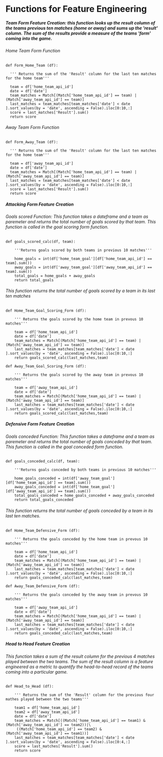 # Functions for Feature Engineering

##### Team Form Feature Creation: this function looks up the result column of the teams previous ten matches (home or away) and sums up the 'result' column. The sum of the results provide a measure of the teams 'form' coming into the game.

###### Home Team Form Function

    def Form_Home_Team (df):
    
      ''' Returns the sum of the 'Result' column for the last ten matches for the home team'''

      team = df['home_team_api_id']
      date = df['date']
      team_matches = Match[(Match['home_team_api_id'] == team) | (Match['away_team_api_id'] == team)]
      last_matches = team_matches[team_matches['date'] < date ].sort_values(by = 'date', ascending = False).iloc[0:10,:]
      score = last_matches['Result'].sum()
      return score

###### Away Team Form Function
    
    def Form_Away_Team (df):

      ''' Returns the sum of the 'Result' column for the last ten matches for the home team'''

      team = df['away_team_api_id']
      date = df['date']
      team_matches = Match[(Match['home_team_api_id'] == team) | (Match['away_team_api_id'] == team)]
      last_matches = team_matches[team_matches['date'] < date ].sort_values(by = 'date', ascending = False).iloc[0:10,:]
      score = last_matches['Result'].sum()
      return score
      
      

##### Attacking Form Feature Creation 

###### Goals scored Function: This function takes a dateframe and a team as paremeter and returns the total number of goals scored by that team. This function is called in the goal scoring form function.

    def goals_scored_calc(df, team):

        '''Returns goals scored by both teams in previous 10 matches'''

        home_goals = int(df['home_team_goal'][df['home_team_api_id'] == team].sum())
        away_goals = int(df['away_team_goal'][df['away_team_api_id'] == team].sum())
        total_goals = home_goals + away_goals
        return total_goals
        
###### This function returns the total number of goals scored by a team in its last ten matches

    def Home_Team_Goal_Scoring_Form (df):

        ''' Returns the goals scored by the home team in prevous 10 matches'''

        team = df['home_team_api_id']
        date = df['date']
        team_matches = Match[(Match['home_team_api_id'] == team) | (Match['away_team_api_id'] == team)]
        last_matches = team_matches[team_matches['date'] < date ].sort_values(by = 'date', ascending = False).iloc[0:10,:]
        return goals_scored_calc(last_matches,team)

    def Away_Team_Goal_Scoring_Form (df):

        ''' Returns the goals scored by the away team in prevous 10 matches'''

        team = df['away_team_api_id']
        date = df['date']
        team_matches = Match[(Match['home_team_api_id'] == team) | (Match['away_team_api_id'] == team)]
        last_matches = team_matches[team_matches['date'] < date ].sort_values(by = 'date', ascending = False).iloc[0:10,:]
        return goals_scored_calc(last_matches,team)


##### Defensive Form Feature Creation

###### Goals conceded Function: This function takes a dateframe and a team as paremeter and returns the total number of goals conceded by that team. This function is called in the goal conceded form function.

    def goals_conceded_calc(df, team):

        '''Returns goals conceded by both teams in previous 10 matches'''

        home_goals_conceded = int(df['away_team_goal'][df['home_team_api_id'] == team].sum())
        away_goals_conceded = int(df['home_team_goal'][df['away_team_api_id'] == team].sum())
        total_goals_conceded = home_goals_conceded + away_goals_conceded
        return total_goals_conceded
        
###### This function returns the total number of goals conceded by a team in its last ten matches.

    def Home_Team_Defensive_Form (df):

        ''' Returns the goals conceded by the home team in prevous 10 matches'''

        team = df['home_team_api_id']
        date = df['date']
        team_matches = Match[(Match['home_team_api_id'] == team) | (Match['away_team_api_id'] == team)]
        last_matches = team_matches[team_matches['date'] < date ].sort_values(by = 'date', ascending = False).iloc[0:10,:]
        return goals_conceded_calc(last_matches,team)

    def Away_Team_Defensive_Form (df):

        ''' Returns the goals conceded by the away team in prevous 10 matches'''

        team = df['away_team_api_id']
        date = df['date']
        team_matches = Match[(Match['home_team_api_id'] == team) | (Match['away_team_api_id'] == team)]
        last_matches = team_matches[team_matches['date'] < date ].sort_values(by = 'date', ascending = False).iloc[0:10,:]
        return goals_conceded_calc(last_matches,team)
        
##### Head to Head Feature Creation 

###### This function takes a sum of the result column for the previous 4 matches played between the two teams. The sum of the result column is a feature engineered as a metric to quantify the head-to-head record of the teams coming into a particular game.
    
    def Head_to_Head (df):

        ''' Returns the sum of the 'Result' column for the previous four mathes played between the two teams'''

        team1 = df['home_team_api_id']
        team2 = df['away_team_api_id']
        date = df['date']
        team_matches = Match[((Match['home_team_api_id'] == team1) & (Match['away_team_api_id'] == team2))|\
         ((Match['home_team_api_id'] == team2) & (Match['away_team_api_id'] == team1))]
        last_matches = team_matches[team_matches['date'] < date ].sort_values(by = 'date', ascending = False).iloc[0:4,:]
        score = last_matches['Result'].sum()
        return score
    


